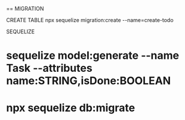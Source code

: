 
== MIGRATION

CREATE TABLE 
npx sequelize migration:create --name=create-todo

SEQUELIZE 
# sequelize model:generate --name Task --attributes name:STRING,isDone:BOOLEAN
# npx sequelize db:migrate

